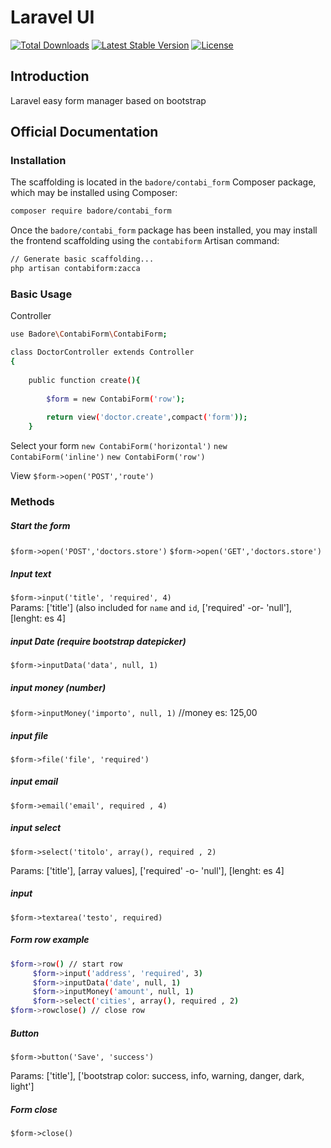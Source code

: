 # Laravel UI

<a href="https://packagist.org/packages/badore/contabi_form"><img src="https://img.shields.io/packagist/dt/badore/contabi_form" alt="Total Downloads"></a>
<a href="https://packagist.org/packages/badore/contabi_form"><img src="https://img.shields.io/packagist/v/badore/contabi_form" alt="Latest Stable Version"></a>
<a href="https://packagist.org/packages/badore/contabi_form"><img src="https://img.shields.io/packagist/l/badore/contabi_form" alt="License"></a>

## Introduction
Laravel easy form manager based on bootstrap

## Official Documentation


### Installation

The scaffolding  is located in the `badore/contabi_form` Composer package, which may be installed using Composer:

```bash
composer require badore/contabi_form
```

Once the `badore/contabi_form` package has been installed, you may install the frontend scaffolding using the `contabiform` Artisan command:

```bash
// Generate basic scaffolding...
php artisan contabiform:zacca

```

### Basic Usage
Controller
```bash
use Badore\ContabiForm\ContabiForm;

class DoctorController extends Controller
{
   	
	public function create(){
		
		$form = new ContabiForm('row');
		
		return view('doctor.create',compact('form'));
	}
```

Select your form `new ContabiForm('horizontal')` 
`new ContabiForm('inline')`
`new ContabiForm('row')`

View
`$form->open('POST','route')`

### Methods
##### Start the form
`$form->open('POST','doctors.store')`      `$form->open('GET','doctors.store')`    

##### Input text
`$form->input('title', 'required', 4)`      
Params: ['title'] (also included for `name` and `id`, ['required' -or- 'null'], [lenght: es 4]

##### input Date (require bootstrap datepicker)
`$form->inputData('data', null, 1)` 

##### input money (number)
`$form->inputMoney('importo', null, 1)` //money es: 125,00

##### input file
`$form->file('file', 'required')`

##### input email
`$form->email('email', required , 4)` 

##### input select
`$form->select('titolo', array(), required , 2)` 

Params: ['title'], [array values], ['required' -o- 'null'], [lenght: es 4]

##### input
`$form->textarea('testo', required)` 

##### Form row example

```bash
$form->row() // start row
     $form->input('address', 'required', 3) 
	 $form->inputData('date', null, 1) 
	 $form->inputMoney('amount', null, 1) 
	 $form->select('cities', array(), required , 2) 
$form->rowclose() // close row
```

#####  Button
`$form->button('Save', 'success')` 

Params: ['title'], ['bootstrap color: success, info, warning, danger, dark, light']

##### Form close
`$form->close()` 


